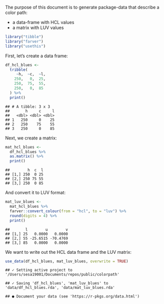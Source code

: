 
The purpose of this document is to generate package-data that describe a
color path:

  - a data-frame with HCL values
  - a matrix with LUV values

<!-- end list -->

``` r
library("tibble")
library("farver")
library("usethis")
```

First, let’s create a data frame:

``` r
df_hcl_blues <- 
  tribble(
     ~h,  ~c,  ~l,
    250,   0,  25,
    250,  75,  55,
    250,   0,  85
  ) %>%
  print()
```

    ## # A tibble: 3 x 3
    ##       h     c     l
    ##   <dbl> <dbl> <dbl>
    ## 1   250     0    25
    ## 2   250    75    55
    ## 3   250     0    85

Next, we create a matrix:

``` r
mat_hcl_blues <- 
  df_hcl_blues %>%
  as.matrix() %>% 
  print()
```

    ##        h  c  l
    ## [1,] 250  0 25
    ## [2,] 250 75 55
    ## [3,] 250  0 85

And convert it to LUV format:

``` r
mat_luv_blues <- 
  mat_hcl_blues %>%
  farver::convert_colour(from = "hcl", to = "luv") %>%
  round(digits = 4) %>%
  print()
```

    ##       l        u        v
    ## [1,] 25   0.0000   0.0000
    ## [2,] 55 -25.6515 -70.4769
    ## [3,] 85   0.0000   0.0000

We want to write out the HCL data frame and the LUV matrix:

``` r
use_data(df_hcl_blues, mat_luv_blues, overwrite = TRUE)
```

    ## ✓ Setting active project to '/Users/sesa19001/Documents/repos/public/colorpath'

    ## ✓ Saving 'df_hcl_blues', 'mat_luv_blues' to 'data/df_hcl_blues.rda', 'data/mat_luv_blues.rda'

    ## ● Document your data (see 'https://r-pkgs.org/data.html')

